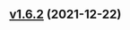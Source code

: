 
<a name="v1.6.2"></a>
## [v1.6.2](https://github.com/marmotedu/iam/compare/v1.6.0...v1.6.2) (2021-12-22)

